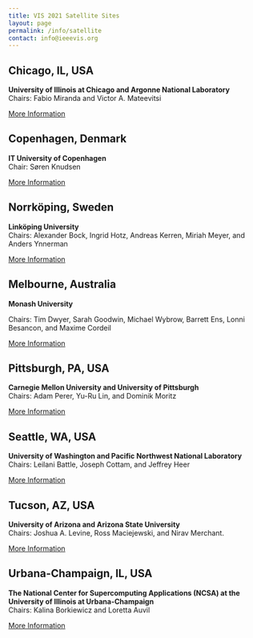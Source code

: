 ```yaml
---
title: VIS 2021 Satellite Sites
layout: page
permalink: /info/satellite
contact: info@ieeevis.org
---
```


## Chicago, IL, USA
**University of Illinois at Chicago and Argonne National Laboratory**<br>
Chairs: Fabio Miranda and Victor A. Mateevitsi

<a class="button" href="https://www.evl.uic.edu/vis-chicago/">More Information</a>

## Copenhagen, Denmark
**IT University of Copenhagen**<br>
Chair: Søren Knudsen

<a class="button" href="http://vis21cph.itu.dk/">More Information</a>

## Norrköping, Sweden
**Linköping University**<br>
Chairs: Alexander Bock, Ingrid Hotz, Andreas Kerren, Miriah Meyer, and Anders Ynnerman 

<a class="button" href="https://swevis2021.github.io">More Information</a>

## Melbourne, Australia
**Monash University**<br>

Chairs: Tim Dwyer, Sarah Goodwin, Michael Wybrow, Barrett Ens, Lonni Besancon, and Maxime Cordeil

<a class="button" href="https://docs.google.com/document/d/e/2PACX-1vTJAGjKxA1GNb7bzanq3G1mALT9v2nr-rRHBkwl4AkmYtmEUHwBnsHySO-pHn-dWUnMogz6UZk2IykN/pub">More Information</a>

## Pittsburgh, PA, USA
**Carnegie Mellon University and University of Pittsburgh**<br>
Chairs: Adam Perer, Yu-Ru Lin, and Dominik Moritz

<a class="button" href="https://dig.cmu.edu/2021/08/19/vis-satellite.html">More Information</a>

## Seattle, WA, USA
**University of Washington and Pacific Northwest National Laboratory**<br>
Chairs: Leilani Battle, Joseph Cottam, and Jeffrey Heer

<a class="button" href="https://idl.cs.washington.edu/vis-satellite/">More Information</a>

## Tucson, AZ, USA
**University of Arizona and Arizona State University**<br>
Chairs: Joshua A. Levine, Ross Maciejewski, and Nirav Merchant.

<a class="button" href="https://azvis2021.github.io/">More Information</a>

## Urbana-Champaign, IL, USA
**The National Center for Supercomputing Applications (NCSA) at the University of Illinois at Urbana-Champaign**<br>
Chairs: Kalina Borkiewicz and Loretta Auvil

<a class="button" href="https://ieeevissatellite.web.illinois.edu/">More Information</a>

